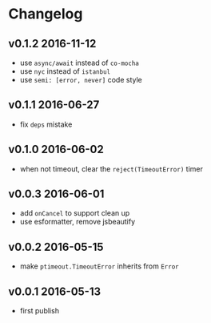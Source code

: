 # Changelog

## v0.1.2 2016-11-12
- use `async/await` instead of `co-mocha`
- use `nyc` instead of `istanbul`
- use `semi: [error, never]` code style

## v0.1.1 2016-06-27
- fix `deps` mistake

## v0.1.0 2016-06-02
- when not timeout, clear the `reject(TimeoutError)` timer

## v0.0.3 2016-06-01
- add `onCancel` to support clean up
- use esformatter, remove jsbeautify

## v0.0.2 2016-05-15
- make `ptimeout.TimeoutError` inherits from `Error`

## v0.0.1 2016-05-13
- first publish